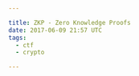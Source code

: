 ```yaml
---

title: ZKP - Zero Knowledge Proofs
date: 2017-06-09 21:57 UTC
tags: 
  - ctf
  - crypto

---
```



